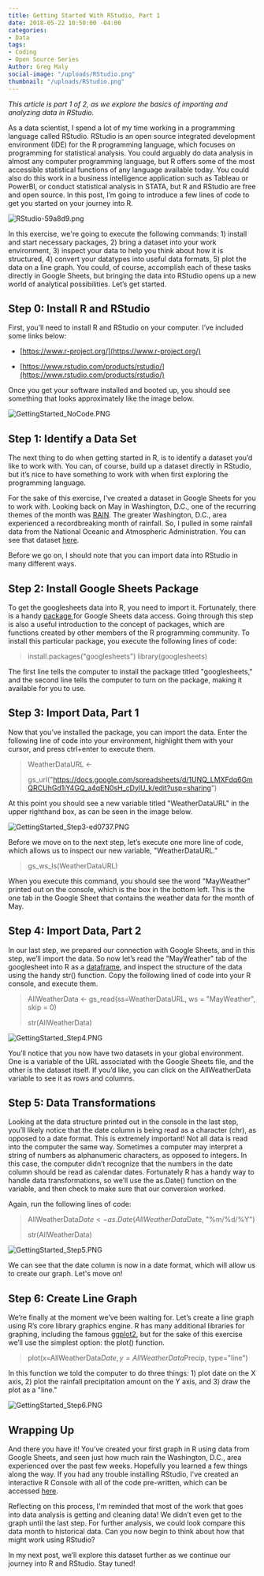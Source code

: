 ```yaml
---
title: Getting Started With RStudio, Part 1
date: 2018-05-22 10:50:00 -04:00
categories:
- Data
tags:
- Coding
- Open Source Series
Author: Greg Maly
social-image: "/uploads/RStudio.png"
thumbnail: "/uploads/RStudio.png"
---
```


*This article is part 1 of 2, as we explore the basics of importing and analyzing data in RStudio.*

As a data scientist, I spend a lot of my time working in a programming language called RStudio. RStudio is an open source integrated development environment (IDE) for the R programming language, which focuses on programming for statistical analysis. You could arguably do data analysis in almost any computer programming language, but R offers some of the most accessible statistical functions of any language available today. You could also do this work in a business intelligence application such as Tableau or PowerBI, or conduct statistical analysis in STATA, but R and RStudio are free and open source. In this post, I’m going to introduce a few lines of code to get you started on your journey into R.

<!--more-->

![RStudio-59a8d9.png](/uploads/RStudio-59a8d9.png)

In this exercise, we're going to execute the following commands: 1) install and start necessary packages, 2) bring a dataset into your work environment, 3) inspect your data to help you think about how it is structured, 4) convert your datatypes into useful data formats, 5) plot the data on a line graph. You could, of course, accomplish each of these tasks directly in Google Sheets, but bringing the data into RStudio opens up a new world of analytical possibilities. Let’s get started.

## Step 0: Install R and RStudio

First, you’ll need to install R and RStudio on your computer. I’ve included some links below:

* [https://www.r-project.org/](https://www.r-project.org/)

* [https://www.rstudio.com/products/rstudio/](https://www.rstudio.com/products/rstudio/)

Once you get your software installed and booted up, you should see something that looks approximately like the image below.

![GettingStarted_NoCode.PNG](/uploads/GettingStarted_NoCode.PNG)

## Step 1: Identify a Data Set

The next thing to do when getting started in R, is to identify a dataset you’d like to work with. You can, of course, build up a dataset directly in RStudio, but it’s nice to have something to work with when first exploring the programming language.

For the sake of this exercise, I’ve created a dataset in Google Sheets for you to work with. Looking back on May in Washington, D.C., one of the recurring themes of the month was [RAIN](https://www.washingtonpost.com/news/capital-weather-gang/wp/2018/05/21/last-weeks-rain-event-was-a-record-breaker-heres-how-much-fell/?utm_term=.74a519fa1025). The greater Washington, D.C., area experienced a recordbreaking month of rainfall. So, I pulled in some rainfall data from the National Oceanic and Atmospheric Administration. You can see that dataset [here](https://docs.google.com/spreadsheets/d/1UNQ_LMXFdq6GmQRCUhGd1iY4GQ_a4qEN0sH_cDylU_k/edit?usp=sharing).

Before we go on, I should note that you can import data into RStudio in many different ways.

## Step 2: Install Google Sheets Package

To get the googlesheets data into R, you need to import it. Fortunately, there is a handy [package ](https://cran.r-project.org/web/packages/googlesheets/index.html)for Google Sheets data access. Going through this step is also a useful introduction to the concept of packages, which are functions created by other members of the R programming community. To install this particular package, you execute the following lines of code:

> install.packages("googlesheets")
> library(googlesheets)

The first line tells the computer to install the package titled "googlesheets," and the second line tells the computer to turn on the package, making it available for you to use.

## Step 3: Import Data, Part 1

Now that you’ve installed the package, you can import the data. Enter the following line of code into your environment, highlight them with your cursor, and press ctrl\+enter to execute them.

> WeatherDataURL <-
>
> gs_url("https://docs.google.com/spreadsheets/d/1UNQ_LMXFdq6GmQRCUhGd1iY4GQ_a4qEN0sH_cDylU_k/edit?usp=sharing")

At this point you should see a new variable titled "WeatherDataURL" in the upper righthand box, as can be seen in the image below.

![GettingStarted_Step3-ed0737.PNG](/uploads/GettingStarted_Step3-ed0737.PNG)

Before we move on to the next step, let’s execute one more line of code, which allows us to inspect our new variable, "WeatherDataURL."

> gs_ws_ls(WeatherDataURL)

When you execute this command, you should see the word "MayWeather" printed out on the console, which is the box in the bottom left. This is the one tab in the Google Sheet that contains the weather data for the month of May.

## Step 4: Import Data, Part 2

In our last step, we prepared our connection with Google Sheets, and in this step, we’ll import the data. So now let’s read the "MayWeather" tab of the googlesheet into R as a [dataframe](https://www.rdocumentation.org/packages/base/versions/3.5.0/topics/data.frame), and inspect the structure of the data using the handy str() function. Copy the following lined of code into your R console, and execute them.

> AllWeatherData <-  gs_read(ss=WeatherDataURL, ws = "MayWeather", skip = 0)
>
> str(AllWeatherData)

![GettingStarted_Step4.PNG](/uploads/GettingStarted_Step4.PNG)

You’ll notice that you now have two datasets in your global environment. One is a variable of the URL associated with the Google Sheets file, and the other is the dataset itself. If you’d like, you can click on the AllWeatherData variable to see it as rows and columns.

## Step 5: Data Transformations

Looking at the data structure printed out in the console in the last step, you’ll likely notice that the date column is being read as a character (chr), as opposed to a date format. This is extremely important! Not all data is read into the computer the same way. Sometimes a computer may interpret a string of numbers as alphanumeric characters, as opposed to integers. In this case, the computer didn’t recognize that the numbers in the date column should be read as calendar dates. Fortunately R has a handy way to handle data transformations, so we’ll use the as.Date() function on the variable, and then check to make sure that our conversion worked.

Again, run the following lines of code:

> AllWeatherData$Date <- as.Date(AllWeatherData$Date, "%m/%d/%Y")
>
> str(AllWeatherData)

![GettingStarted_Step5.PNG](/uploads/GettingStarted_Step5.PNG)

We can see that the date column is now in a date format, which will allow us to create our graph. Let's move on!

## Step 6: Create Line Graph

We’re finally at the moment we’ve been waiting for. Let’s create a line graph using R’s core library graphics engine. R has many additional libraries for graphing, including the famous [ggplot2](http://ggplot2.tidyverse.org/), but for the sake of this exercise we’ll use the simplest option: the plot() function.

> plot(x=AllWeatherData$Date, y=AllWeatherData$Precip, type="line")

In this function we told the computer to do three things: 1) plot date on the X axis, 2) plot the rainfall precipitation amount on the Y axis, and 3) draw the plot as a "line."

![GettingStarted_Step6.PNG](/uploads/GettingStarted_Step6.PNG)

## Wrapping Up

And there you have it! You’ve created your first graph in R using data from Google Sheets, and seen just how much rain the Washington, D.C., area experienced over the past few weeks. Hopefully you learned a few things along the way. If you had any trouble installing RStudio, I've created an interactive R Console with all of the code pre-written, which can be accessed [here](http://gettingstartedrstudio.s3-website-us-east-1.amazonaws.com/).

Reflecting on this process, I'm reminded that most of the work that goes into data analysis is getting and cleaning data! We didn’t even get to the graph until the last step. For further analysis, we could look compare this data month to historical data. Can you now begin to think about how that might work using RStudio?

In my next post, we’ll explore this dataset further as we continue our journey into R and RStudio. Stay tuned!